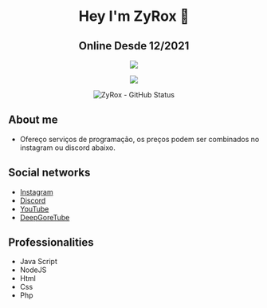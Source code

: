 <div align="center">

# Hey I'm ZyRox 👋
## Online Desde 12/2021

![](https://komarev.com/ghpvc/?username=verlox&color=blueviolet)

<img src="https://discord.c99.nl/widget/theme-4/1061387487651573941.png"></img>

![ZyRox - GitHub Status](https://github-readme-stats.vercel.app/api?username=ZyRoX-x&show_icons=true&theme=radical)

</div>

## About me
* Ofereço serviços de programação, os preços podem ser combinados no instagram ou discord abaixo.

## Social networks
* [Instagram](https://www.instagram.com/zyrox.x__/?theme=dark)
* [Discord](https://discord.com/users/1061387487651573941)
* [YouTube](https://www.youtube.com/@zyrox.x__?sub_confirmation=1)
* [DeepGoreTube](https://deepgoretube.site/author/zyrox-tkzy/)


## Professionalities
* Java Script
* NodeJS
* Html
* Css
* Php
